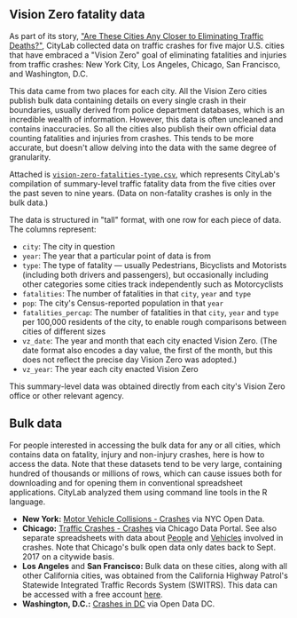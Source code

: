 ## Vision Zero fatality data

As part of its story, ["Are These Cities Any Closer to Eliminating Traffic Deaths?"](https://www.citylab.com/transportation/2019/11/vision-zero-data-traffic-deaths-pedestrians-cyclist-safety/601831/), CityLab collected data on traffic crashes for five major U.S. cities that have embraced a "Vision Zero" goal of eliminating fatalities and injuries from traffic crashes: New York City, Los Angeles, Chicago, San Francisco, and Washington, D.C.

This data came from two places for each city. All the Vision Zero cities publish bulk data containing details on every single crash in their boundaries, usually derived from police department databases, which is an incredible wealth of information. However, this data is often uncleaned and contains inaccuracies. So all the cities also publish their own official data counting fatalities and injuries from crashes. This tends to be more accurate, but doesn't allow delving into the data with the same degree of granularity.

Attached is [`vision-zero-fatalities-type.csv`](https://github.com/theatlantic/citylab-data/blob/master/vision-zero/vision-zero-fatalities-type.csv), which represents CityLab's compilation of summary-level traffic fatality data from the five cities over the past seven to nine years. (Data on non-fatality crashes is only in the bulk data.)

The data is structured in "tall" format, with one row for each piece of data. The columns represent:

- `city`: The city in question
- `year`: The year that a particular point of data is from
- `type`: The type of fatality — usually Pedestrians, Bicyclists and Motorists (including both drivers and passengers), but occasionally including other categories some cities track independently such as Motorcyclists
- `fatalities`: The number of fatalities in that `city`, `year` and `type`
- `pop`: The city's Census-reported population in that `year`
- `fatalities_percap`: The number of fatalities in that `city`, `year` and `type` per 100,000 residents of the city, to enable rough comparisons between cities of different sizes
- `vz_date`: The year and month that each city enacted Vision Zero. (The date format also encodes a day value, the first of the month, but this does not reflect the precise day Vision Zero was adopted.)
- `vz_year`: The year each city enacted Vision Zero

This summary-level data was obtained directly from each city's Vision Zero office or other relevant agency.

## Bulk data

For people interested in accessing the bulk data for any or all cities, which contains data on fatality, injury and non-injury crashes, here is how to access the data. Note that these datasets tend to be very large, containing hundred of thousands or millions of rows, which can cause issues both for downloading and for opening them in conventional spreadsheet applications. CityLab analyzed them using command line tools in the R language.

- **New York:** [Motor Vehicle Collisions - Crashes](https://data.cityofnewyork.us/Public-Safety/Motor-Vehicle-Collisions-Crashes/h9gi-nx95) via NYC Open Data.
- **Chicago:** [Traffic Crashes - Crashes](https://data.cityofchicago.org/Transportation/Traffic-Crashes-Crashes/85ca-t3if) via Chicago Data Portal. See also separate spreadsheets with data about [People](https://data.cityofchicago.org/Transportation/Traffic-Crashes-People/u6pd-qa9d) and [Vehicles](https://data.cityofchicago.org/d/68nd-jvt3) involved in crashes. Note that Chicago's bulk open data only dates back to Sept. 2017 on a citywide basis. 
- **Los Angeles** and **San Francisco:** Bulk data on these cities, along with all other California cities, was obtained from the California Highway Patrol's Statewide Integrated Traffic Records System (SWITRS). This data can be accessed with a free account [here](http://iswitrs.chp.ca.gov/Reports/jsp/CollisionReports.jsp).
- **Washington, D.C.:** [Crashes in DC](https://opendata.dc.gov/datasets/crashes-in-dc) via Open Data DC.